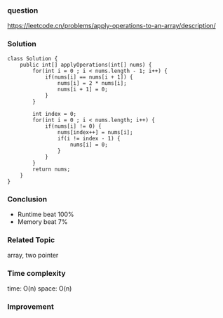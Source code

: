 ### question
https://leetcode.cn/problems/apply-operations-to-an-array/description/
### Solution
```
class Solution {
    public int[] applyOperations(int[] nums) {
        for(int i = 0 ; i < nums.length - 1; i++) {
            if(nums[i] == nums[i + 1]) {
                nums[i] = 2 * nums[i];
                nums[i + 1] = 0;
            }
        }

        int index = 0;
        for(int i = 0 ; i < nums.length; i++) {
            if(nums[i] != 0) {
                nums[index++] = nums[i];
                if(i != index - 1) {
                    nums[i] = 0;
                }
            }
        }
        return nums;
    }
}
```
### Conclusion
- Runtime beat 100%
- Memory beat 7%

### Related Topic
array, two pointer

### Time complexity
time: O(n)
space: O(n)

### Improvement